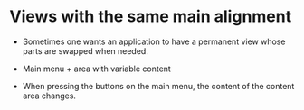# Views with the same main alignment
* Sometimes one wants an application to have a permanent view whose parts are swapped when needed.<br>

* Main menu + area with variable content
* When pressing the buttons on the main menu, the content of the content area changes.
